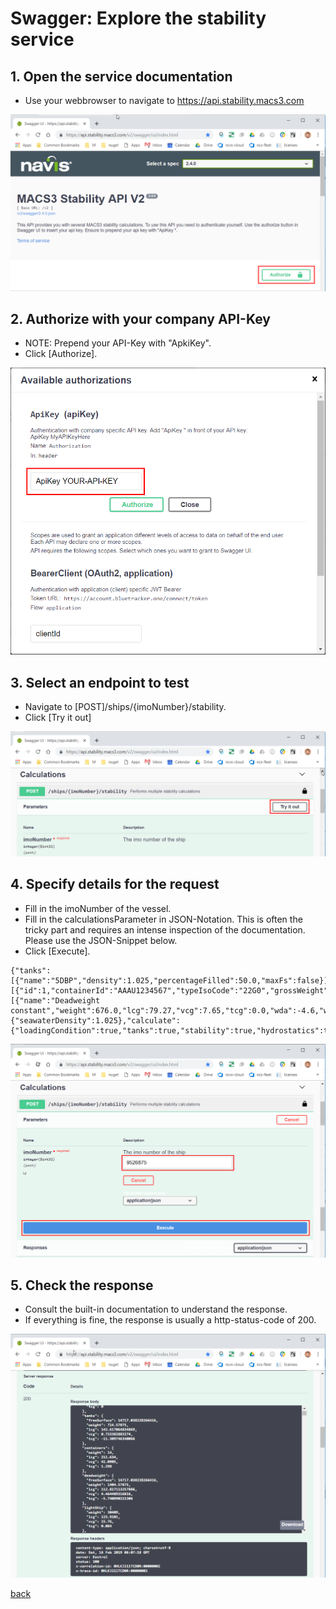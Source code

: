 # Swagger: Explore the stability service

## 1. Open the service documentation

* Use your webbrowser to navigate to https://api.stability.macs3.com 

![Login](images/sw_stability.png)

## 2. Authorize with your company API-Key

* NOTE: Prepend your API-Key with "ApkiKey<space>".
* Click [Authorize].

![Login](images/sw_stability_authorize.png)

## 3. Select an endpoint to test

* Navigate to [POST]/ships/{imoNumber}/stability.  
* Click [Try it out]

![Login](images/sw_stability_try.png)

## 4. Specify details for the request

* Fill in the imoNumber of the vessel.  
* Fill in the calculationsParameter in JSON-Notation. This is often the tricky part and requires an intense inspection of the documentation. Please use the JSON-Snippet below.   
* Click [Execute].  

```
{"tanks":[{"name":"5DBP","density":1.025,"percentageFilled":50.0,"maxFs":false}],"containers":[{"id":1,"containerId":"AAAU1234567","typeIsoCode":"22G0","grossWeight":14.0,"position":"170182"}],"constants":[{"name":"Deadweight constant","weight":676.0,"lcg":79.27,"vcg":7.65,"tcg":0.0,"wda":-4.6,"wdf":295.0}],"settings":{"seawaterDensity":1.025},"calculate":{"loadingCondition":true,"tanks":true,"stability":true,"hydrostatics":true,"strength":false,"strengthCurves":false,"visibility":true,"summary":true}}
```

![Login](images/sw_stability_execute.png)

## 5. Check the response

* Consult the built-in documentation to understand the response.  
* If everything is fine, the response is usually a http-status-code of 200.  

![Login](images/sw_stability_response.png)

[back](README.md)
